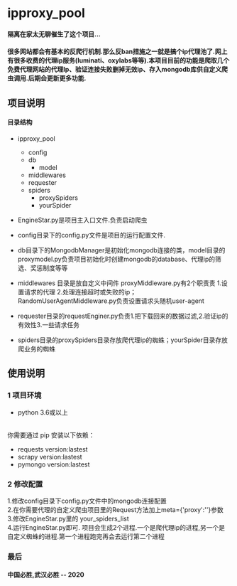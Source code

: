 # ipproxy_pool
#### 隔离在家太无聊催生了这个项目...
#### 很多网站都会有基本的反爬行机制.那么反ban措施之一就是搞个ip代理池了.网上有很多收费的代理ip服务(luminati、oxylabs等等).本项目目前的功能是爬取几个免费代理网站的代理Ip、验证连接失败删掉无效ip、存入mongodb库供自定义爬虫调用.后期会更新更多功能.



## 项目说明
#### 目录结构
* ipproxy_pool
	+ config
	+ db
    	- model
	+ middlewares
	+ requester
	+ spiders
		- proxySpiders
		- yourSpider


* EngineStar.py是项目主入口文件.负责启动爬虫
* config目录下的config.py文件是项目的运行配置文件.
* db目录下的MongodbManager是初始化mongodb连接的类，model目录的proxymodel.py负责项目初始化时创建mongodb的database、代理ip的筛选、奖惩制度等等
* middlewares 目录是放自定义中间件 proxyMiddleware.py有2个职责责 1.设置请求的代理 2.处理连接超时或失败的ip；RandomUserAgentMiddleware.py负责设置请求头随机user-agent
* requester目录的requestEnginer.py负责1.把下载回来的数据过滤,2.验证ip的有效性3.一些请求任务
* spiders目录的proxySpiders目录存放爬代理ip的蜘蛛；yourSpider目录存放爬业务的蜘蛛


## 使用说明

### 1 项目环境
* python 3.6或以上
<br/>
你需要通过 pip 安装以下依赖：

* requests version:lastest
* scrapy version:lastest
* pymongo version:lastest

### 2 修改配置
1.修改config目录下config.py文件中的mongodb连接配置 <br/>
2.在你需要代理的自定义爬虫项目里的Request方法加上meta={'proxy':''}参数<br/>
3.修改EngineStar.py里的 your_spiders_list<br/>
4.运行EngineStar.py即可. 项目会生成2个进程.一个是爬代理ip的进程,另一个是自定义蜘蛛的进程.第一个进程跑完再会去运行第二个进程<br/>

### 最后

#### 中国必胜,武汉必胜 -- 2020

